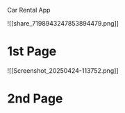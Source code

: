 Car Rental App

![[share_7198943247853894479.png]]

# 1st Page
![[Screenshot_20250424-113752.png]]

# 2nd Page

